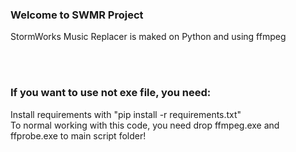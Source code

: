 ### Welcome to SWMR Project

StormWorks Music Replacer is maked on Python and using ffmpeg



</br>
</br>

### If you want to use not exe file, you need:</br>
Install requirements with "pip install -r requirements.txt"</br>
To normal working with this code, you need drop ffmpeg.exe and ffprobe.exe to main script folder!
